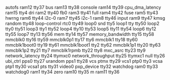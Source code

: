 autofs              ram12               tty37
bus                 ram13               tty38
console             ram14               tty39
cpu_dma_latency     ram15               tty4
dri                 ram2                tty40
fb0                 ram3                tty41
full                ram4                tty42
fuse                ram5                tty43
hwrng               ram6                tty44
i2c-0               ram7                tty45
i2c-1               ram8                tty46
input               ram9                tty47
kmsg                random              tty48
loop-control        rtc0                tty49
loop0               snd                 tty5
loop1               tty                 tty50
loop2               tty0                tty51
loop3               tty1                tty52
loop4               tty10               tty53
loop5               tty11               tty54
loop6               tty12               tty55
loop7               tty13               tty56
mem                 tty14               tty57
memory_bandwidth    tty15               tty58
mmcblk0             tty16               tty59
mmcblk0p1           tty17               tty6
mmcblk1             tty18               tty60
mmcblk1boot0        tty19               tty61
mmcblk1boot1        tty2                tty62
mmcblk1p1           tty20               tty63
mmcblk1p2           tty21               tty7
mmcblk1rpmb         tty22               tty8
mxc_asrc            tty23               tty9
network_latency     tty24               ttymxc0
network_throughput  tty25               ttymxc1
null                tty26               ubi_ctrl
pps0                tty27               urandom
pps1                tty28               vcs
ptmx                tty29               vcs1
ptp0                tty3                vcsa
ptp1                tty30               vcsa1
pts                 tty31               video0
pxp_device          tty32               watchdog
ram0                tty33               watchdog0
ram1                tty34               zero
ram10               tty35               m
ram11               tty36